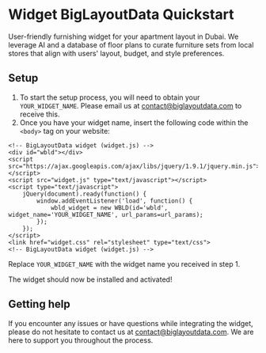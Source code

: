 # Widget BigLayoutData Quickstart

User-friendly furnishing widget for your apartment layout in Dubai.
We leverage AI and a database of floor plans to curate furniture sets from local stores that align with users&#039; layout, budget, and style preferences.

## Setup

1. To start the setup process, you will need to obtain your ```YOUR_WIDGET_NAME```. Please email us at contact@biglayoutdata.com to receive this.
2. Once you have your widget name, insert the following code within the ```<body>``` tag on your website:

```
<!-- BigLayoutData widget (widget.js) -->
<div id="wbld"></div>
<script src="https://ajax.googleapis.com/ajax/libs/jquery/1.9.1/jquery.min.js"></script>
<script src="widget.js" type="text/javascript"></script>
<script type="text/javascript">
    jQuery(document).ready(function() {
        window.addEventListener('load', function() {
            wbld_widget = new WBLD(id='wbld', widget_name='YOUR_WIDGET_NAME', url_params=url_params);
        });
    });
</script>
<link href="widget.css" rel="stylesheet" type="text/css">
<!-- BigLayoutData widget (widget.js) -->
```

Replace ```YOUR_WIDGET_NAME``` with the widget name you received in step 1.

The widget should now be installed and activated!

## Getting help

If you encounter any issues or have questions while integrating the widget, please do not hesitate to contact us at contact@biglayoutdata.com. We are here to support you throughout the process.
